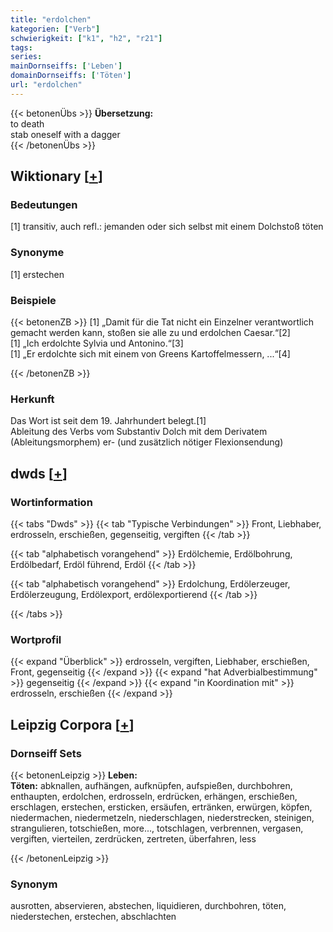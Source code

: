 ```yaml
---
title: "erdolchen"
kategorien: ["Verb"]
schwierigkeit: ["k1", "h2", "r21"]
tags:
series:
mainDornseiffs: ['Leben']
domainDornseiffs: ['Töten']
url: "erdolchen"
---
```


{{< betonenÜbs >}}
**Übersetzung:**  
to death  
stab oneself with a dagger  
{{< /betonenÜbs >}}

## Wiktionary [[+](https://de.wiktionary.org/wiki/erdolchen)]

### Bedeutungen
[1] transitiv, auch refl.: jemanden oder sich selbst mit einem Dolchstoß töten  

### Synonyme
[1] erstechen  

### Beispiele
{{< betonenZB >}}
[1] „Damit für die Tat nicht ein Einzelner verantwortlich gemacht werden kann, stoßen sie alle zu und erdolchen Caesar.“[2]  
[1] „Ich erdolchte Sylvia und Antonino.“[3]  
[1] „Er erdolchte sich mit einem von Greens Kartoffelmessern, ...“[4]  

{{< /betonenZB >}}
### Herkunft
Das Wort ist seit dem 19. Jahrhundert belegt.[1]  
Ableitung des Verbs vom Substantiv Dolch mit dem Derivatem (Ableitungsmorphem) er- (und zusätzlich nötiger Flexionsendung)  



## dwds [[+](https://www.dwds.de/wb/erdolchen)]

### Wortinformation
{{< tabs "Dwds" >}}
{{< tab "Typische Verbindungen" >}}
Front, Liebhaber, erdrosseln, erschießen, gegenseitig, vergiften
{{< /tab >}}

{{< tab "alphabetisch vorangehend" >}}
Erdölchemie, Erdölbohrung, Erdölbedarf, Erdöl führend, Erdöl
{{< /tab >}}

{{< tab "alphabetisch vorangehend" >}}
Erdolchung, Erdölerzeuger, Erdölerzeugung, Erdölexport, erdölexportierend
{{< /tab >}}

{{< /tabs >}}

### Wortprofil
{{< expand "Überblick" >}} erdrosseln, vergiften, Liebhaber, erschießen, Front, gegenseitig {{< /expand >}}
{{< expand "hat Adverbialbestimmung" >}} gegenseitig {{< /expand >}}
{{< expand "in Koordination mit" >}} erdrosseln, erschießen {{< /expand >}}

## Leipzig Corpora [[+](https://corpora.uni-leipzig.de/en/res?word=erdolchen&corpusId=deu_newscrawl-public_2018)]

### Dornseiff Sets
{{< betonenLeipzig >}}
**Leben:**  
**Töten:** abknallen, aufhängen, aufknüpfen, aufspießen, durchbohren, enthaupten, erdolchen, erdrosseln, erdrücken, erhängen, erschießen, erschlagen, erstechen, ersticken, ersäufen, ertränken, erwürgen, köpfen, niedermachen, niedermetzeln, niederschlagen, niederstrecken, steinigen, strangulieren, totschießen, more..., totschlagen, verbrennen, vergasen, vergiften, vierteilen, zerdrücken, zertreten, überfahren, less  

{{< /betonenLeipzig >}}

### Synonym
ausrotten, abservieren, abstechen, liquidieren, durchbohren, töten, niederstechen, erstechen, abschlachten

